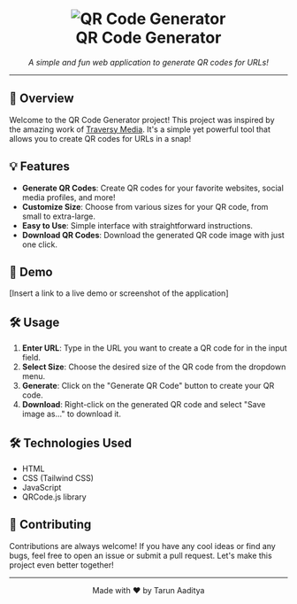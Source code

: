 <h1 align="center">
  <img src="https://img.icons8.com/dusk/64/000000/qr-code.png" alt="QR Code Generator" /><br />
  QR Code Generator
</h1>

<p align="center">
  <em>A simple and fun web application to generate QR codes for URLs!</em>
</p>

---

## 🚀 Overview

Welcome to the QR Code Generator project! This project was inspired by the amazing work of [Traversy Media](https://www.youtube.com/channel/UC29ju8bIPH5as8OGnQzwJyA). It's a simple yet powerful tool that allows you to create QR codes for URLs in a snap!

## 💡 Features

- **Generate QR Codes**: Create QR codes for your favorite websites, social media profiles, and more!
- **Customize Size**: Choose from various sizes for your QR code, from small to extra-large.
- **Easy to Use**: Simple interface with straightforward instructions.
- **Download QR Codes**: Download the generated QR code image with just one click.

## 🎨 Demo

[Insert a link to a live demo or screenshot of the application]

## 🛠️ Usage

1. **Enter URL**: Type in the URL you want to create a QR code for in the input field.
2. **Select Size**: Choose the desired size of the QR code from the dropdown menu.
3. **Generate**: Click on the "Generate QR Code" button to create your QR code.
4. **Download**: Right-click on the generated QR code and select "Save image as..." to download it.

## 🛠️ Technologies Used

- HTML
- CSS (Tailwind CSS)
- JavaScript
- QRCode.js library

## 🌟 Contributing

Contributions are always welcome! If you have any cool ideas or find any bugs, feel free to open an issue or submit a pull request. Let's make this project even better together!


---

<p align="center">Made with ❤️ by Tarun Aaditya</p>
